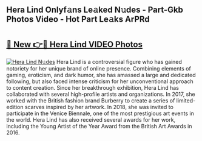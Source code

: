 ## Hera Lind Onlyf𝚊ns Le𝚊ked N𝚞des - Part-Gkb Photos Video - Hot Part Le𝚊ks ArPRd

# <h2><a href="http://ac26730.deff.icu/?id=Hera+Lind">🔗 New 👉🔴 Hera Lind VIDEO Photos</a></h2>

[![Hera Lind N𝚞des](https://i.imgur.com/rIISA9y.gif)](http://ac26730.deff.icu/?id=Hera+Lind)
Hera Lind is a controversial figure who has gained notoriety for her unique brand of online presence. Combining elements of gaming, eroticism, and dark humor, she has amassed a large and dedicated following, but also faced intense criticism for her unconventional approach to content creation. Since her breakthrough exhibition, Hera Lind has collaborated with several high-profile artists and organizations. In 2017, she worked with the British fashion brand Burberry to create a series of limited-edition scarves inspired by her artwork. In 2018, she was invited to participate in the Venice Biennale, one of the most prestigious art events in the world. Hera Lind has also received several awards for her work, including the Young Artist of the Year Award from the British Art Awards in 2016.
